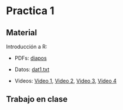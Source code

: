 # Practica 1

## Material

Introducción a R: 

- PDFs: [diapos](https://github.com/alejandro-isglobal/alejandro-isglobal.github.io/blob/master/slides/practica1.pdf)
- Datos: [dat1.txt](https://github.com/alejandro-isglobal/alejandro-isglobal.github.io/blob/master/data/dat1.txt)

- Videos: [Video 1](https://youtu.be/rj0qrpSmTnc), [Video 2](https://youtu.be/hp1RpL3QBuE), [Video 3](https://youtu.be/0kHW1qufx9M), [Video 4](https://youtu.be/EKbMF_8QxvQ)


## Trabajo en clase

